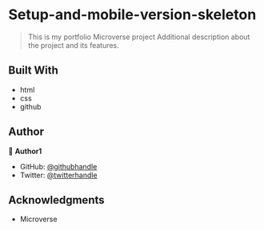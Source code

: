 # Setup-and-mobile-version-skeleton

> This is my portfolio Microverse project
Additional description about the project and its features.

## Built With

- html
- css
- github

## Author
👤 **Author1**

- GitHub: [@githubhandle](https://github.com/dadadon)
- Twitter: [@twitterhandle](https://twitter.com/davianberoni)

## Acknowledgments

- Microverse